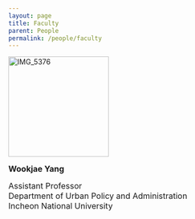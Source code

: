 ```yaml
---
layout: page
title: Faculty
parent: People
permalink: /people/faculty
---
```

<img src="https://github.com/user-attachments/assets/f2d8d3ad-a441-434c-b37d-84d1904cc408" alt="IMG_5376" style="width: 200px; height: auto;"/>

<span style="font-size: 16px;">**Wookjae Yang**</span>

<span style="font-size: 16px;">Assistant Professor</span>  
<span style="font-size: 16px;">Department of Urban Policy and Administration</span>  
<span style="font-size: 16px;">Incheon National University</span>




